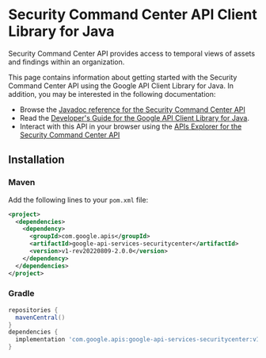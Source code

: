 # Security Command Center API Client Library for Java

Security Command Center API provides access to temporal views of assets and findings within an organization.

This page contains information about getting started with the Security Command Center API
using the Google API Client Library for Java. In addition, you may be interested
in the following documentation:

* Browse the [Javadoc reference for the Security Command Center API][javadoc]
* Read the [Developer's Guide for the Google API Client Library for Java][google-api-client].
* Interact with this API in your browser using the [APIs Explorer for the Security Command Center API][api-explorer]

## Installation

### Maven

Add the following lines to your `pom.xml` file:

```xml
<project>
  <dependencies>
    <dependency>
      <groupId>com.google.apis</groupId>
      <artifactId>google-api-services-securitycenter</artifactId>
      <version>v1-rev20220809-2.0.0</version>
    </dependency>
  </dependencies>
</project>
```

### Gradle

```gradle
repositories {
  mavenCentral()
}
dependencies {
  implementation 'com.google.apis:google-api-services-securitycenter:v1-rev20220809-2.0.0'
}
```

[javadoc]: https://googleapis.dev/java/google-api-services-securitycenter/latest/index.html
[google-api-client]: https://github.com/googleapis/google-api-java-client/
[api-explorer]: https://developers.google.com/apis-explorer/#p/securitycenter/v1/
